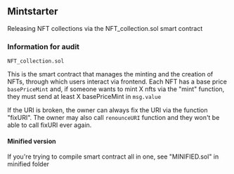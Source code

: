 ## Mintstarter

Releasing NFT collections via the NFT_collection.sol smart contract

### Information for audit

`NFT_collection.sol`

This is the smart contract that manages the minting and the creation of NFTs, through which users interact via frontend. 
Each NFT has a base price `basePriceMint` and, if someone wants to mint X nfts via the "mint" function, they must send at least
X basePriceMint in `msg.value`

If the URI is broken, the owner can always fix the URI via the function "fixURI". The owner may also call `renounceURI` function 
and they won't be able to call fixURI ever again.



#### Minified version

If you're trying to compile smart contract all in one, see "MINIFIED.sol" in minified folder
